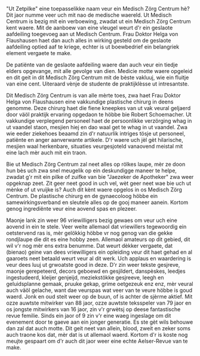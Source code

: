 "Ut Zetpilke" eine toepasselikke naam veur ein Medisch Zörg Centrum hè? 
Dit jaor numme veer uch mit nao de medische waereld. Ut Medisch Centrum is bezig mit ein verboewing, zwadat ut ein Medisch Zörg Centrum kent waere. 
Mit de aanboew van eine vleugel weurt d'r ein geslaote aafdeiling toegevoeg aan ut Medisch Centrum. 
Frau Doktor Helga von Flaushausen haet dan auch alles in wirking gesteld om de geslaote aafdeiling optied aaf te kriege, 
echter is ut boewbedrief ein belangriek element vergaete te make. 

De patiënte van de geslaote aafdeiling waere dan auch veur ein tiedje elders opgevange, mit alle gevolge van dien. 
Medicie motte waere opgeleid en dit geit in dit Medisch Zörg Centrum mit de bèste vakluuj, wie ein fluitje van eine cent. 
Uiteraard vènje de studente de praktijklèsse ut intresantste. 

Dit Medisch Zörg Centrum is van alle mèrte toes, zwa haet Frau Doktor Helga von Flaushausen eine vakkundige plastische chirurg in deens genomme. 
Deze chirurg haet die fiene kneepkes van ut vak veural geljaerd door väöl praktijk ervaring opgedaon te höbbe bie Robert Schoemacher. 
Ut vakkundige verplegend personeel haet de persoonlikke verzörging whag in ut vaandel staon, mesjien hiej en dao waal get te whag in ut vaandel. 
Zwa wie eeder ziekehoes beaamd zin d'r natuurlik intriges tösje ut personeel, patiënte en anger aanverwante artikele. 
D'r waere uch jèl gèt hilarische, mesjien waal herkenbare, situaties veurgesjoteld vanaovend meistal mit eine lach mèr auch mit ein traon. 

Bie ut Medisch Zörg Centrum zal neet alles op rölkes laupe, mèr ze doon hun bès uch zwa snel meugelik op ein deskundigge maneer te helpe, 
zwadat g'r mit ein pilke of zuifke van bie "Jaezeker de Apotheker" zwa weer opgeknap zeet. 
Zit geer neet good in uch vel, wèt geer neet wae bie uch ut mènke of ut vruijke is? Auch dit kènt waere opgelos in os Medisch Zörg Centrum. 
De plastische chirurg en de gynaecoloog höbbe ein samewirkingsverband en sleutele alles op de gooj maneer aanein. 
Kortom genog ingrediënte veur eine aovend spas en plezeer. 

Maonje lank zin weer 96 vriewilligers bezig gewaes om veur uch eine aovend in ein te stele. Veer weite allemaol dat vriewillers tegewoordig ein oetstervend ras is, mèr gelökkig höbbe vr nog genog van die gekke rondjlaupe die dit es eine hobby zeen. Allemaol amateurs op dit gebied, dit wil v'r nog mèr ens extra benumme. Dat weurt dèkker vergaete, dat (bienao) geine van dees vriewilligers ein opleiding veur dit haet gehad en al gaaroets neet betaald weurt veur al dit werk. 
Uch applaus en waardering is veur dees luuj ut grwoatste good in deze. D'r zin weer tekste gesjreve, maonje gerepeteerd, decors geboewd en gesjildert, danspèskes, leedjes ingestudeerd, kleijer genjeijd, meziekstökke gesjreeve, leegh en geluidsplanne gemaak, pruuke gekap, grime oetgezeuk enz enz, mèr veural auch väöl gelache, want dae veurspas wat veer van te veure höbbe is goud waerd. Jonk en oud steit weer op de buun, of is achter de sjèrme aktief. 
Mit ozze auwtste mitwirker van 88 jaor, ozze auwtste teksspeler van 79 jaor en os jongste mitwirkers van 16 jaor, zin v'r grwètsj op deese fantastische revue femilie. Sinds ein jaor of 9 zin v'r eine waeg ingeslage om dit evenement door te gaeve aan ein jonger generatie. Es ste gèt wils behouwe dan zal dat auch motte. Dit geit neet van allein, blood, zweit en zeker soms auch traone kos dat, mèr dat is ut allemaol waerd. Kortom d'r is koste nog meujte gespaart om d'r auch dit jaor weer eine echte Aelser-Revue van te make.